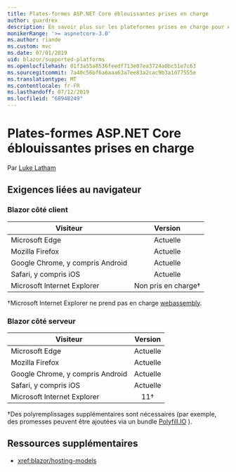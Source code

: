 ```yaml
---
title: Plates-formes ASP.NET Core éblouissantes prises en charge
author: guardrex
description: En savoir plus sur les plateformes prises en charge pour ASP.NET Core éblouissant.
monikerRange: '>= aspnetcore-3.0'
ms.author: riande
ms.custom: mvc
ms.date: 07/01/2019
uid: blazor/supported-platforms
ms.openlocfilehash: 01f3a55a8536feedf713e07ea3724a0bc51e7c63
ms.sourcegitcommit: 7a40c56bf6a6aaa63a7ee83a2cac9b3a1d77555e
ms.translationtype: MT
ms.contentlocale: fr-FR
ms.lasthandoff: 07/12/2019
ms.locfileid: "68948249"
---
```

# <a name="aspnet-core-blazor-supported-platforms"></a>Plates-formes ASP.NET Core éblouissantes prises en charge

Par [Luke Latham](https://github.com/guardrex)

## <a name="browser-requirements"></a>Exigences liées au navigateur

### <a name="blazor-client-side"></a>Blazor côté client

| Visiteur                          | Version               |
| -------------------------------- | :-------------------: |
| Microsoft Edge                   | Actuelle               |
| Mozilla Firefox                  | Actuelle               |
| Google Chrome, y compris Android | Actuelle               |
| Safari, y compris iOS            | Actuelle               |
| Microsoft Internet Explorer      | Non pris en charge&dagger; |

&dagger;Microsoft Internet Explorer ne prend pas en charge [webassembly](https://webassembly.org).

### <a name="blazor-server-side"></a>Blazor côté serveur

| Visiteur                          | Version    |
| -------------------------------- | :--------: |
| Microsoft Edge                   | Actuelle    |
| Mozilla Firefox                  | Actuelle    |
| Google Chrome, y compris Android | Actuelle    |
| Safari, y compris iOS            | Actuelle    |
| Microsoft Internet Explorer      | 11&dagger; |

&dagger;Des polyremplissages supplémentaires sont nécessaires (par exemple, des promesses peuvent être ajoutées via un bundle [Polyfill.IO](https://polyfill.io/v3/) ).

## <a name="additional-resources"></a>Ressources supplémentaires

* <xref:blazor/hosting-models>
